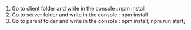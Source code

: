 1. Go to client folder and write in the console :
npm install
2. Go to server folder and write in the console :
npm install
3. Go to parent folder and write in the console : 
npm install;
npm run start;